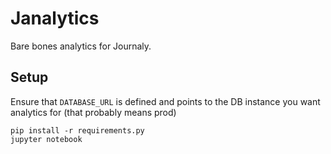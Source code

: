 # Janalytics

Bare bones analytics for Journaly.

## Setup

Ensure that `DATABASE_URL` is defined and points to the DB instance you want analytics for (that probably means prod)

```
pip install -r requirements.py
jupyter notebook
```
